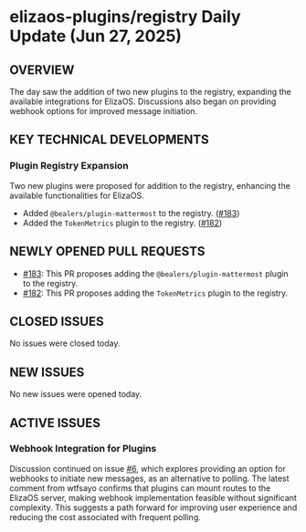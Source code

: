 # elizaos-plugins/registry Daily Update (Jun 27, 2025)
## OVERVIEW 
The day saw the addition of two new plugins to the registry, expanding the available integrations for ElizaOS. Discussions also began on providing webhook options for improved message initiation.

## KEY TECHNICAL DEVELOPMENTS

### Plugin Registry Expansion
Two new plugins were proposed for addition to the registry, enhancing the available functionalities for ElizaOS.
- Added `@bealers/plugin-mattermost` to the registry. ([#183](https://github.com/elizaos-plugins/registry/pull/183))
- Added the `TokenMetrics` plugin to the registry. ([#182](https://github.com/elizaos-plugins/registry/pull/182))

## NEWLY OPENED PULL REQUESTS
- [#183](https://github.com/elizaos-plugins/registry/pull/183): This PR proposes adding the `@bealers/plugin-mattermost` plugin to the registry.
- [#182](https://github.com/elizaos-plugins/registry/pull/182): This PR proposes adding the `TokenMetrics` plugin to the registry.

## CLOSED ISSUES
No issues were closed today.

## NEW ISSUES
No new issues were opened today.

## ACTIVE ISSUES
### Webhook Integration for Plugins
Discussion continued on issue [#6](https://github.com/elizaos-plugins/registry/issues/6), which explores providing an option for webhooks to initiate new messages, as an alternative to polling. The latest comment from wtfsayo confirms that plugins can mount routes to the ElizaOS server, making webhook implementation feasible without significant complexity. This suggests a path forward for improving user experience and reducing the cost associated with frequent polling.